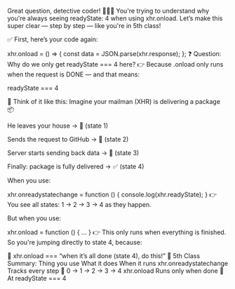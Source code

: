 Great question, detective coder! 🕵️‍♂️🧒
You're trying to understand why you're always seeing readyState: 4 when using xhr.onload. Let’s make this super clear — step by step — like you're in 5th class!

✅ First, here’s your code again:

xhr.onload = () => {
  const data = JSON.parse(xhr.response);
};
❓ Question: Why do we only get readyState === 4 here?
👉 Because .onload only runs when the request is DONE — and that means:

readyState === 4

📖 Think of it like this:
Imagine your mailman (XHR) is delivering a package 📦

He leaves your house → 🏃 (state 1)

Sends the request to GitHub → 📮 (state 2)

Server starts sending back data → 📡 (state 3)

Finally: package is fully delivered → ✅ (state 4)

When you use:

xhr.onreadystatechange = function () {
  console.log(xhr.readyState);
}
👉 You see all states: 1 → 2 → 3 → 4 as they happen.

But when you use:

xhr.onload = function () { ... }
👉 This only runs when everything is finished. So you're jumping directly to state 4, because:

🎯 xhr.onload === “when it’s all done (state 4), do this!”
🧁 5th Class Summary:
Thing you use	What it does	When it runs
xhr.onreadystatechange	Tracks every step 🐾	0 → 1 → 2 → 3 → 4
xhr.onload	Runs only when done 🎯	At readyState === 4